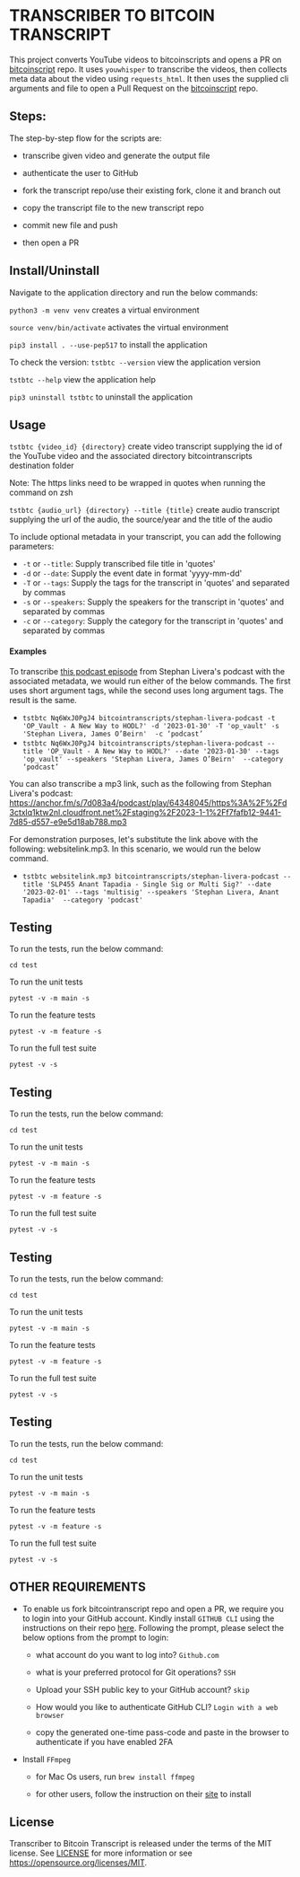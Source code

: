 # TRANSCRIBER TO BITCOIN TRANSCRIPT

This project converts YouTube videos to bitcoinscripts and opens a PR on [bitcoinscript](https://github.com/bitcointranscripts/bitcointranscripts) repo. It uses `youwhisper` to transcribe the videos, then collects meta data about the video using `requests_html`. It then uses the supplied cli arguments and file to open a Pull Request on the [bitcoinscript](https://github.com/bitcointranscripts/bitcointranscripts) repo.

## Steps:

The step-by-step flow for the scripts are:

- transcribe given video and generate the output file

- authenticate the user to GitHub

- fork the transcript repo/use their existing fork, clone it and branch out

- copy the transcript file to the new transcript repo

- commit new file and push  

- then open a PR 

##  Install/Uninstall

Navigate to the application directory and run the below commands:

`python3 -m venv venv` creates a virtual environment

`source venv/bin/activate` activates the virtual environment

`pip3 install . --use-pep517` to install the application

To check the version:
`tstbtc --version` view the application version

`tstbtc --help` view the application help

`pip3 uninstall tstbtc` to uninstall the application

## Usage

`tstbtc {video_id} {directory}` create video transcript supplying the id of the YouTube video and the associated directory bitcointranscripts destination folder

Note: The https links need to be wrapped in quotes when running the command on zsh

`tstbtc {audio_url} {directory} --title {title}` create audio transcript supplying the url of the audio, the source/year and the title of the audio

To include optional metadata in your transcript, you can add the following parameters:
- `-t` or `--title`: Supply transcribed file title in 'quotes'
- `-d` or `--date`: Supply the event date in format 'yyyy-mm-dd'
- `-T` or `--tags`: Supply the tags for the transcript in 'quotes' and separated by commas
- `-s` or `--speakers`: Supply the speakers for the transcript in 'quotes' and separated by commas
- `-c` or `--category`: Supply the category for the transcript in 'quotes' and separated by commas

#### Examples
To transcribe [this podcast episode](https://www.youtube.com/watch?v=Nq6WxJ0PgJ4) from Stephan Livera's podcast with the associated metadata, we would run either of the below commands. The first uses short argument tags, while the second uses long argument tags. The result is the same.
- `tstbtc Nq6WxJ0PgJ4 bitcointranscripts/stephan-livera-podcast -t 'OP_Vault - A New Way to HODL?' -d '2023-01-30' -T 'op_vault' -s 'Stephan Livera, James O’Beirn'  -c ‘podcast’`
- `tstbtc Nq6WxJ0PgJ4 bitcointranscripts/stephan-livera-podcast --title 'OP_Vault - A New Way to HODL?' --date '2023-01-30' --tags 'op_vault' --speakers 'Stephan Livera, James O’Beirn'  --category ‘podcast’`

You can also transcribe a mp3 link, such as the following from Stephan Livera's podcast: https://anchor.fm/s/7d083a4/podcast/play/64348045/https%3A%2F%2Fd3ctxlq1ktw2nl.cloudfront.net%2Fstaging%2F2023-1-1%2Ff7fafb12-9441-7d85-d557-e9e5d18ab788.mp3

For demonstration purposes, let's substitute the link above with the following: websitelink.mp3. In this scenario, we would run the below command.
- `tstbtc websitelink.mp3 bitcointranscripts/stephan-livera-podcast --title 'SLP455 Anant Tapadia - Single Sig or Multi Sig?' --date '2023-02-01' --tags 'multisig' --speakers 'Stephan Livera, Anant Tapadia'  --category 'podcast'`


## Testing

To run the tests, run the below command:

`cd test`

To run the unit tests 

`pytest -v -m main -s`

To run the feature tests

`pytest -v -m feature -s`

To run the full test suite

`pytest -v -s`

## Testing

To run the tests, run the below command:

`cd test`

To run the unit tests 

`pytest -v -m main -s`

To run the feature tests

`pytest -v -m feature -s`

To run the full test suite

`pytest -v -s`

## Testing

To run the tests, run the below command:

`cd test`

To run the unit tests 

`pytest -v -m main -s`

To run the feature tests

`pytest -v -m feature -s`

To run the full test suite

`pytest -v -s`

## Testing

To run the tests, run the below command:

`cd test`

To run the unit tests 

`pytest -v -m main -s`

To run the feature tests

`pytest -v -m feature -s`

To run the full test suite

`pytest -v -s`

## OTHER REQUIREMENTS

-  To enable us fork bitcointranscript repo and open a PR, we require you to login into your GitHub account. Kindly install `GITHUB CLI` using the instructions on their repo [here](https://github.com/cli/cli#installation). Following the prompt, please select the below options from the prompt to login:

    -  what account do you want to log into? `Github.com`

    -  what is your preferred protocol for Git operations? `SSH`

    -  Upload your SSH public key to your GitHub account? `skip`

    -  How would you like to authenticate GitHub CLI? `Login with a web browser`

    - copy the generated one-time pass-code and paste in the browser to authenticate if you have enabled 2FA

- Install `FFmpeg`

     - for Mac Os users, run `brew install ffmpeg`

     - for other users, follow the instruction on their [site](https://ffmpeg.org/) to install

##  License
Transcriber to Bitcoin Transcript is released under the terms of the MIT license. See [LICENSE](LICENSE) for more information or see https://opensource.org/licenses/MIT.
